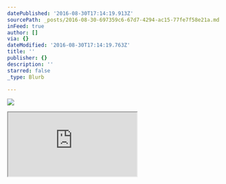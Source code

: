 ```yaml
---
datePublished: '2016-08-30T17:14:19.913Z'
sourcePath: _posts/2016-08-30-697359c6-67d7-4294-ac15-77fe7f58e21a.md
inFeed: true
author: []
via: {}
dateModified: '2016-08-30T17:14:19.763Z'
title: ''
publisher: {}
description: ''
starred: false
_type: Blurb

---
```

![](https://the-grid-user-content.s3-us-west-2.amazonaws.com/ac9d823b-0cb1-4155-b9ae-0632a2276acb.jpg)

<iframe src="https://the-grid.github.io/ed-userhtml/?g=eJxlUstu2zAQvOsrtuqBEmpL6QtFJdsFAjTIoc2hTdFD0QNDrS0mEimQKytK4H_vUnbSxIEPpnaH3JnZWVR6C7paxkO_tnZ-93ZTDVv8cHLz3tVk4lV0ppsGbE_QjrCQUDtcL-OaqPNFnlONndNbqUZle-cxm17JlG3ztXWtz1-8Z02jDULoLnK5yqJFzgxW0eIJj7mstjF4GhtcxmtraL6WrW7GQpsanaZyqnl9hwX4VjZNqWxjXfFafgq_kvCW5rLRG1MoNISurLTvGjkWV41VN2W8-uXxuRjWMgzDE_obfhbdmBO2fJPQ5_Hqd-jCYyXwB7LQyhuEkfWDHQycX37_Nsnz2YM0r5zuCGjsWE8gl1_LrdxX49VWOjiyqUzWvVGkrUmqGVAK91FAeVhClSmHPP1rgy1rSyidge0CNHTvI9F7dBeyRVGI4-2IWSQCs3Ppa24fDQ1d2ZP9gcFZUZDrkUs16k1NDH_38fME8aNR_7vWh96jb2K6ISt0XPW1HULB-2Z_YVdGPvNOMdNE7DMkYBlE8V5kEJF1zpLldcIXEA8pE1DsP8I5hTcgnu9q76TPsb3Cagpedu1FmMVps7LiceHIvlWjJzZP1dJskMuPNj9Y7IKLVGufTeifAV2CXkPifHr4h1dLEDy3a5BQPKuGaVhxzSH1zpQRuRHuj9fLIwwOMMXpjNkmaXmEyLTRpDnCd5gctvsScwg134YdsH2qhgRZyI5tnuKi3BSYDdIhLf50vJSbkA7OzZ-TvzPoZMAwMuMTIy5sxXr5zAw4SHSKbCcmfhYwaRnt0qSyqg-PzUDsjRdpuTjsYBX9A2RJeE0" style=""></iframe>